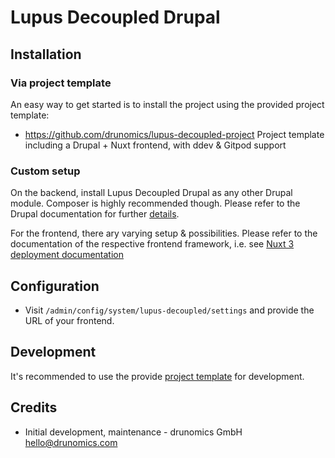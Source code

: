 # Lupus Decoupled Drupal

## Installation

### Via project template

An easy way to get started is to install the project using the provided project template:

  * https://github.com/drunomics/lupus-decoupled-project
    Project template including a Drupal + Nuxt frontend, with ddev & Gitpod support

### Custom setup

On the backend, install Lupus Decoupled Drupal as any other Drupal module. Composer is highly
recommended though. Please refer to the Drupal documentation for further [details](https://www.drupal.org/docs/extending-drupal/installing-modules#s-add-a-module-with-composer).

For the frontend, there ary varying setup & possibilities. Please refer to the documentation
of the respective frontend framework, i.e. see [Nuxt 3 deployment documentation](https://nuxt.com/docs/getting-started/deployment)


## Configuration

* Visit `/admin/config/system/lupus-decoupled/settings` and provide the URL of your frontend.

## Development

It's recommended to use the provide [project template](https://github.com/drunomics/lupus-decoupled-project) for development.


## Credits

* Initial development, maintenance - drunomics GmbH <hello@drunomics.com>
